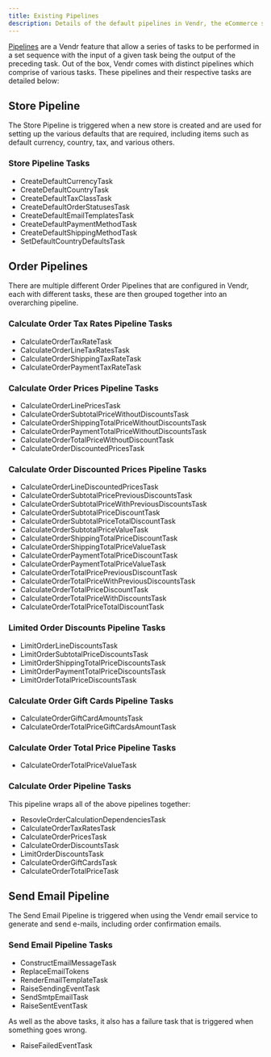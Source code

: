 ```yaml
---
title: Existing Pipelines
description: Details of the default pipelines in Vendr, the eCommerce solution for Umbraco v8+
---
```


[Pipelines](../pipelines/) are a Vendr feature that allow a series of tasks to be performed in a set sequence with the input of a given task being the output of the preceding task. Out of the box, Vendr comes with distinct pipelines which comprise of various tasks. These pipelines and their respective tasks are detailed below:

## Store Pipeline

The Store Pipeline is triggered when a new store is created and are used for setting up the various defaults that are required, including items such as default currency, country, tax, and various others.

### Store Pipeline Tasks

* CreateDefaultCurrencyTask
* CreateDefaultCountryTask
* CreateDefaultTaxClassTask
* CreateDefaultOrderStatusesTask
* CreateDefaultEmailTemplatesTask
* CreateDefaultPaymentMethodTask
* CreateDefaultShippingMethodTask
* SetDefaultCountryDefaultsTask

## Order Pipelines

There are multiple different Order Pipelines that are configured in Vendr, each with different tasks, these are then grouped together into an overarching pipeline.

### Calculate Order Tax Rates Pipeline Tasks

* CalculateOrderTaxRateTask
* CalculateOrderLineTaxRatesTask
* CalculateOrderShippingTaxRateTask
* CalculateOrderPaymentTaxRateTask

### Calculate Order Prices Pipeline Tasks

* CalculateOrderLinePricesTask
* CalculateOrderSubtotalPriceWithoutDiscountsTask
* CalculateOrderShippingTotalPriceWithoutDiscountsTask
* CalculateOrderPaymentTotalPriceWithoutDiscountsTask
* CalculateOrderTotalPriceWithoutDiscountTask
* CalculateOrderDiscountedPricesTask
 
### Calculate Order Discounted Prices Pipeline Tasks

* CalculateOrderLineDiscountedPricesTask
* CalculateOrderSubtotalPricePreviousDiscountsTask
* CalculateOrderSubtotalPriceWithPreviousDiscountsTask
* CalculateOrderSubtotalPriceDiscountTask
* CalculateOrderSubtotalPriceTotalDiscountTask 
* CalculateOrderSubtotalPriceValueTask
* CalculateOrderShippingTotalPriceDiscountTask
* CalculateOrderShippingTotalPriceValueTask
* CalculateOrderPaymentTotalPriceDiscountTask
* CalculateOrderPaymentTotalPriceValueTask
* CalculateOrderTotalPricePreviousDiscountTask
* CalculateOrderTotalPriceWithPreviousDiscountsTask
* CalculateOrderTotalPriceDiscountTask
* CalculateOrderTotalPriceWithDiscountsTask
* CalculateOrderTotalPriceTotalDiscountTask

### Limited Order Discounts Pipeline Tasks

* LimitOrderLineDiscountsTask
* LimitOrderSubtotalPriceDiscountsTask
* LimitOrderShippingTotalPriceDiscountsTask
* LimitOrderPaymentTotalPriceDiscountsTask
* LimitOrderTotalPriceDiscountsTask

### Calculate Order Gift Cards Pipeline Tasks

* CalculateOrderGiftCardAmountsTask
* CalculateOrderTotalPriceGiftCardsAmountTask

### Calculate Order Total Price Pipeline Tasks

* CalculateOrderTotalPriceValueTask

### Calculate Order Pipeline Tasks

This pipeline wraps all of the above pipelines together:

* ResovleOrderCalculationDependenciesTask
* CalculateOrderTaxRatesTask
* CalculateOrderPricesTask
* CalculateOrderDiscountsTask
* LimitOrderDiscountsTask
* CalculateOrderGiftCardsTask
* CalculateOrderTotalPriceTask

## Send Email Pipeline

The Send Email Pipeline is triggered when using the Vendr email service to generate and send e-mails, including order confirmation emails.

### Send Email Pipeline Tasks

* ConstructEmailMessageTask
* ReplaceEmailTokens
* RenderEmailTemplateTask
* RaiseSendingEventTask
* SendSmtpEmailTask
* RaiseSentEventTask

As well as the above tasks, it also has a failure task that is triggered when something goes wrong.

* RaiseFailedEventTask
